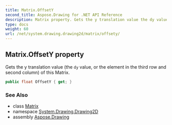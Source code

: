 ```yaml
---
title: Matrix.OffsetY
second_title: Aspose.Drawing for .NET API Reference
description: Matrix property. Gets the y translation value the dy value or the element in the third row and second column of this Matrix
type: docs
weight: 60
url: /net/system.drawing.drawing2d/matrix/offsety/
---
```

## Matrix.OffsetY property

Gets the y translation value (the `dy` value, or the element in the third row and second column) of this Matrix.

```csharp
public float OffsetY { get; }
```

### See Also

* class [Matrix](../)
* namespace [System.Drawing.Drawing2D](../../matrix/)
* assembly [Aspose.Drawing](../../../)


